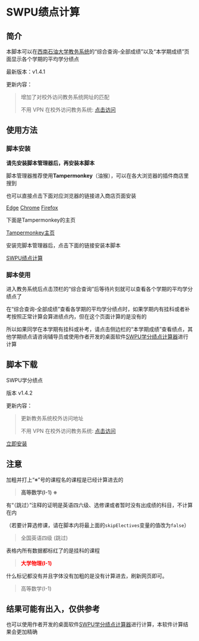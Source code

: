 # SWPU绩点计算

## 简介

本脚本可以在[西南石油大学教务系统](https://jwxt.swpu.edu.cn)的“综合查询-全部成绩”以及“本学期成绩”页面显示各个学期的平均学分绩点

最新版本：v1.4.1

更新内容：

> 增加了对校外访问教务系统网址的匹配
>
> 不用 VPN 在校外访问教务系统:  [点击访问](http://jwxt-swpu-edu-cn.webvpn.swpu.edu.cn:8118/loginAction.do)

## 使用方法

### 脚本安装

**请先安装脚本管理器后，再安装本脚本**

脚本管理器推荐使用**Tampermonkey**（油猴），可以在各大浏览器的插件商店里搜到

也可以直接点击下面对应浏览器的链接进入商店页面安装

<a class='button is-primary is-light is-responsive' href='https://microsoftedge.microsoft.com/addons/detail/tampermonkey/iikmkjmpaadaobahmlepeloendndfphd'>Edge</a> <a class='button is-primary is-light is-responsive' href='https://chrome.google.com/webstore/detail/tampermonkey/dhdgffkkebhmkfjojejmpbldmpobfkfo'>Chrome</a> <a class='button is-primary is-light is-responsive' href='https://addons.mozilla.org/zh-CN/firefox/addon/tampermonkey/'>Firefox</a>

下面是Tampermonkey的主页

<a class='button is-primary is-light is-responsive' href='https://www.tampermonkey.net/'>Tampermonkey主页</a>

安装完脚本管理器后，点击下面的链接安装本脚本

<a class='button is-primary is-light is-responsive' href='https://greasyfork.org/scripts/456105-swpu%E7%BB%A9%E7%82%B9%E8%AE%A1%E7%AE%97/code/SWPU%E7%BB%A9%E7%82%B9%E8%AE%A1%E7%AE%97.user.js'>SWPU绩点计算</a>

### 脚本使用

进入教务系统后点击顶栏的“综合查询”后等待片刻就可以查看各个学期的平均学分绩点了

在“综合查询-全部成绩”查看各学期的平均学分绩点时，如果学期内有挂科或者补考按照正常计算会算进绩点内，但在这个页面计算的是没有的

所以如果同学在本学期有挂科或补考，请点击侧边栏的“本学期成绩”查看绩点，其他学期绩点请咨询辅导员或使用作者开发的桌面软件[SWPU学分绩点计算器](https://merept.github.io/gpac)进行计算

## 脚本下载

SWPU学分绩点

版本 v1.4.2

更新内容：

> 更新教务系统校外访问地址
>
> 不用 VPN 在校外访问教务系统:  [点击访问](https://merept.github.io/gpac/redirect-jwxt-swpu/)

<a class='button is-primary is-light is-responsive' href='https://greasyfork.org/scripts/456105-swpu%E7%BB%A9%E7%82%B9%E8%AE%A1%E7%AE%97/code/SWPU%E7%BB%A9%E7%82%B9%E8%AE%A1%E7%AE%97.user.js'>立即安装</a>

## 注意

加粗并打上“※”号的课程名的课程是已经计算进去的

> **高等数学(Ⅰ-1) ※**

有“（跳过）”注释的证明是英语四六级、选修课或者暂时没有出成绩的科目，不计算在内

（若要计算选修课，请在脚本内将最上面的`skipElectives`变量的值改为`false`）

> 全国英语四级 (跳过)

表格内所有数据都标红了的是挂科的课程

> <nobr style="color:red;font-weight:bolder">大学物理(Ⅰ-1)</nobr>

什么标记都没有并且字体没有加粗的是没有计算进去，刷新网页即可。

> 高等数学(Ⅰ-1)

## 结果可能有出入，仅供参考

也可以使用作者开发的桌面软件[SWPU学分绩点计算器](https://merept.github.io/gpac)进行计算，本软件计算结果会更加精确
